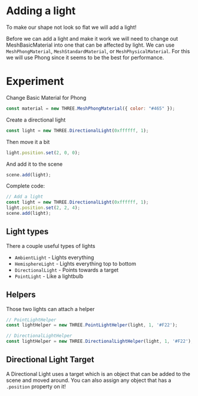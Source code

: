 # Adding a light
To make our shape not look so flat we will add a light!

Before we can add a light and make it work we will need to change out MeshBasicMaterial into one that can be affected by light. We can use `MeshPhongMaterial`, `MeshStandardMaterial`, or `MeshPhysicalMaterial`. For this we will use Phong since it seems to be the best for performance.

# Experiment
Change Basic Material for Phong
```js
const material = new THREE.MeshPhongMaterial({ color: "#465" });
```

Create a directional light
```js
const light = new THREE.DirectionalLight(0xffffff, 1);
```

Then move it a bit
```js
light.position.set(2, 0, 0);
```

And add it to the scene
```js
scene.add(light);
```

Complete code:
```js
// Add a light
const light = new THREE.DirectionalLight(0xffffff, 1);
light.position.set(2, 2, 4);
scene.add(light);
```

## Light types
There a couple useful types of lights
- `AmbientLight` - Lights everything
- `HemisphereLight` - Lights everything top to bottom
- `DirectionalLight` - Points towards a target
- `PointLight` - Like a lightbulb

## Helpers
Those two lights can attach a helper

```js
// PointLightHelper
const lightHelper = new THREE.PointLightHelper(light, 1, '#F22');

// DirectionalLightHelper
const lightHelper = new THREE.DirectionalLightHelper(light, 1, '#F22');
```

## Directional Light Target
A Directional Light uses a target which is an object that can be added to the scene and moved around. You can also assign any object that has a `.position` property on it!
